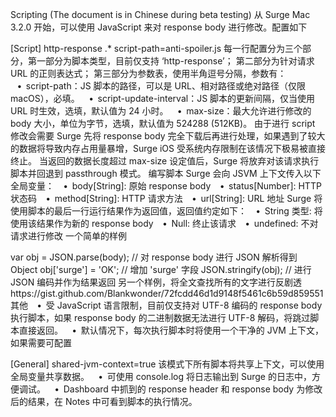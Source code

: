 Scripting
(The document is in Chinese during beta testing)
从 Surge Mac 3.2.0 开始，可以使用 JavaScript 来对 response body 进行修改。配置如下

[Script] http-response .* script-path=anti-spoiler.js 
每一行配置分为三个部分，第一部分为脚本类型，目前仅支持 ‘http-response’； 第二部分为针对请求 URL 的正则表达式； 第三部分为参数表，使用半角逗号分隔，参数有：
   •  script-path：JS 脚本的路径，可以是 URL、相对路径或绝对路径（仅限 macOS），必填。
   •  script-update-interval：JS 脚本的更新间隔，仅当使用 URL 时生效，选填，默认值为 24 小时。
   •  max-size：最大允许进行修改的 body 大小，单位为字节，选填，默认值为 524288 (512KB)。
由于进行 script 修改会需要 Surge 先将 response body 完全下载后再进行处理，如果遇到了较大的数据将导致内存占用量暴增，Surge iOS 受系统内存限制在该情况下极易被直接终止。
当返回的数据长度超过 max-size 设定值后，Surge 将放弃对该请求执行脚本并回退到 passthrough 模式。
编写脚本
Surge 会向 JSVM 上下文传入以下全局变量：
   •  body[String]: 原始 response body
   •  status[Number]: HTTP 状态码
   •  method[String]: HTTP 请求方法
   •  url[String]: URL 地址
Surge 将使用脚本的最后一行运行结果作为返回值，返回值约定如下：
   •  String 类型: 将使用该结果作为新的 response body
   •  Null: 终止该请求
   •  undefined: 不对请求进行修改
一个简单的样例

var obj = JSON.parse(body); // 对 response body 进行 JSON 解析得到 Object obj['surge'] = 'OK'; // 增加 'surge' 字段 JSON.stringify(obj); // 进行 JSON 编码并作为结果返回 
另一个样例，将全文查找所有的文字进行反剧透https://gist.github.com/Blankwonder/72fcdd46d1d9148f5461c6b59d859551
其他
   •  受 JavaScript 语言限制，目前仅支持对 UTF-8 编码的 response body 执行脚本，如果 response body 的二进制数据无法进行 UTF-8 解码，将跳过脚本直接返回。
   •  默认情况下，每次执行脚本时将使用一个干净的 JVM 上下文，如果需要可配置

[General] shared-jvm-context=true 
该模式下所有脚本将共享上下文，可以使用全局变量共享数据。
   •  可使用 console.log 将日志输出到 Surge 的日志中，方便调试。
   •  Dashboard 中抓到的 response header 和 response body 为修改后的结果，在 Notes 中可看到脚本的执行情况。